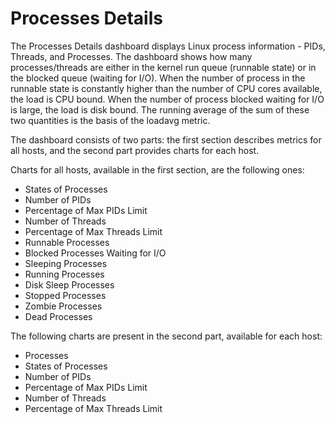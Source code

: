 # Processes Details

The Processes Details dashboard displays Linux process information - PIDs,
Threads, and Processes.  The dashboard shows how many processes/threads are
either in the kernel run queue (runnable state) or in the blocked queue (waiting
for I/O). When the number of process in the runnable state is constantly higher
than the number of CPU cores available, the load is CPU bound. When the number
of process blocked waiting for I/O is large, the load is disk bound. The running
average of the sum of these two quantities is the basis of the loadavg metric.

The dashboard consists of two parts: the first section describes metrics for all
hosts, and the second part provides charts for each host.

Charts for all hosts, available in the first section, are the following ones:

* States of Processes
* Number of PIDs
* Percentage of Max PIDs Limit
* Number of Threads
* Percentage of Max Threads Limit
* Runnable Processes
* Blocked Processes Waiting for I/O
* Sleeping Processes
* Running Processes
* Disk Sleep Processes
* Stopped Processes
* Zombie Processes
* Dead Processes

The following charts are present in the second part, available for each host:

* Processes
* States of Processes
* Number of PIDs
* Percentage of Max PIDs Limit
* Number of Threads
* Percentage of Max Threads Limit
